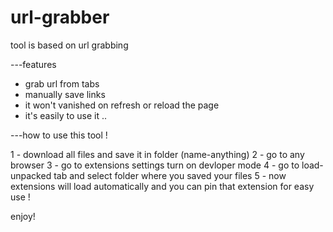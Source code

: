 # url-grabber
tool is based on url grabbing 



---features

- grab url from tabs
- manually save links  		
- it won't vanished on refresh or reload the page 
- it's easily to use it ..



---how to use this tool !

1 - download all files and save it in folder (name-anything)
2 - go to any browser 
3 - go to extensions settings turn on devloper mode 
4 - go to load-unpacked tab and select folder where you saved your files 
5 - now extensions will load automatically and you can pin that extension for easy use !

enjoy!

